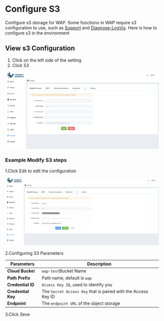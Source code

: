 # Configure S3

Configure s3 storage for WAP. Some functions in WAP require s3 configuration to use, such as [Support](../14-Support/01-ClusterInspection.md) and [Diagnose-LogVis](../10-Diagnose/04-LogVis.md). Here is how to configure s3 in the environment

## View s3 Configuration

1. Click on the left side of the setting
2. Click S3

![S3](../../images/whalealPlatFormImages/13-Setting/S3.png)



### Example Modify S3 steps

1.Click Edit to edit the configuration

![image-20240712164221520](../../images/whalealPlatFormImages/13-Setting/S3a.png)

2.Configuring S3 Parameters

| Parameters         | Description                                                  |
| ------------------ | ------------------------------------------------------------ |
| **Cloud Bucke**t   | `wap-test`Bucket Name                                        |
| **Path Prefix**    | Path name, default is `wap`                                  |
| **Credential ID**  | `Access Key ID`, used to identify you                        |
| **Credential Key** | The `Secret Access Key` that is paired with the Access Key ID |
| **Endpoint**       | The `endpoint URL` of the object storage                     |

3.Click Seve

